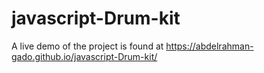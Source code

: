 # javascript-Drum-kit


A live demo of the project is found at https://abdelrahman-gado.github.io/javascript-Drum-kit/
